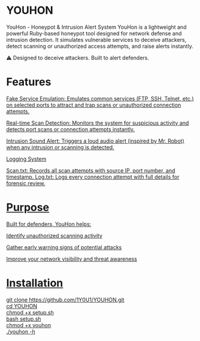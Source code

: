# YOUHON

YouHon - Honeypot & Intrusion Alert System
YouHon is a lightweight and powerful Ruby-based honeypot tool designed for network defense and intrusion detection. It simulates vulnerable services to deceive attackers, detect scanning or unauthorized access attempts, and raise alerts instantly.

⚠ Designed to deceive attackers. Built to alert defenders.

# Features
 <u>Fake Service Emulation:<u>    Emulates common services (FTP, SSH, Telnet, etc.) on selected ports to attract and trap scans or unauthorized connection attempts.

 Real-time Scan Detection:    Monitors the system for suspicious activity and detects port scans or connection attempts instantly.
 
 Intrusion Sound Alert:      Triggers a loud audio alert (inspired by Mr. Robot) when any intrusion or scanning is detected.

 Logging System<br>
 
Scan.txt: Records all scan attempts with source IP, port number, and timestamp.
Log.txt: Logs every connection attempt with full details for forensic review.

# Purpose
Built for defenders, YouHon helps:

Identify unauthorized scanning activity

Gather early warning signs of potential attacks

Improve your network visibility and threat awareness


# Installation
git clone https://github.com/1Y0U1/YOUHON.git <br>
cd YOUHON<br>
chmod +x setup.sh<br>
bash setup.sh<br>
chmod +x youhon<br>
./youhon -h
